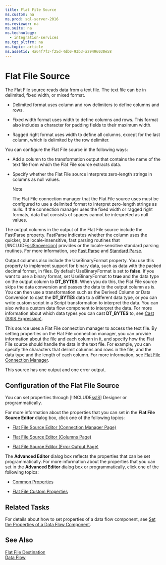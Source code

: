 ```yaml
---
title: Flat File Source
ms.custom: na
ms.prod: sql-server-2016
ms.reviewer: na
ms.suite: na
ms.technology: 
  - integration-services
ms.tgt_pltfrm: na
ms.topic: article
ms.assetid: 4a64f7f3-f25d-4db0-93b3-a29496030e58
---
```

# Flat File Source
  The Flat File source reads data from a text file. The text file can be in delimited, fixed width, or mixed format.  
  
-   Delimited format uses column and row delimiters to define columns and rows.  
  
-   Fixed width format uses width to define columns and rows. This format also includes a character for padding fields to their maximum width.  
  
-   Ragged right format uses width to define all columns, except for the last column, which is delimited by the row delimiter.  
  
 You can configure the Flat File source in the following ways:  
  
-   Add a column to the transformation output that contains the name of the text file from which the Flat File source extracts data.  
  
-   Specify whether the Flat File source interprets zero\-length strings in columns as null values.  
  
    > [!NOTE]  
    >  The Flat File connection manager that the Flat File source uses must be configured to use a delimited format to interpret zero\-length strings as nulls. If the connection manager uses the fixed width or ragged right formats, data that consists of spaces cannot be interpreted as null values.  
  
 The output columns in the output of the Flat File source include the FastParse property. FastParse indicates whether the column uses the quicker, but locale\-insensitive, fast parsing routines that [!INCLUDE[ssISnoversion](../../Token/Other/ssISnoversion_md.md)] provides or the locale\-sensitive standard parsing routines. For more information, see [Fast Parse](../../Topics/TopicNameNotContainA/Fast-Parse.md) and [Standard Parse](../../Topics/TopicNameNotContainA/Standard-Parse.md).  
  
 Output columns also include the UseBinaryFormat property. You use this property to implement support for binary data, such as data with the packed decimal format, in files. By default UseBinaryFormat is set to **false**. If you want to use a binary format, set UseBinaryFormat to **true** and the data type on the output column to **DT\_BYTES**. When you do this, the Flat File source skips the data conversion and passes the data to the output column as is. You can then use a transformation such as the Derived Column or Data Conversion to cast the **DT\_BYTES** data to a different data type, or you can write custom script in a Script transformation to interpret the data. You can also write a custom data flow component to interpret the data. For more information about which data types you can cast **DT\_BYTES** to, see [Cast &#40;SSIS Expression&#41;](../../Topics/TopicNameNotContainA/Cast--SSIS-Expression-.md).  
  
 This source uses a Flat File connection manager to access the text file. By setting properties on the Flat File connection manager, you can provide information about the file and each column in it, and specify how the Flat File source should handle the data in the text file. For example, you can specify the characters that delimit columns and rows in the file, and the data type and the length of each column. For more information, see [Flat File Connection Manager](../../Topics/TopicNameNotContainA/Flat-File-Connection-Manager.md).  
  
 This source has one output and one error output.  
  
## Configuration of the Flat File Source  
 You can set properties through [!INCLUDE[ssIS](../../Token/Other/ssIS_md.md)] Designer or programmatically.  
  
 For more information about the properties that you can set in the **Flat File Source Editor** dialog box, click one of the following topics:  
  
-   [Flat File Source Editor &#40;Connection Manager Page&#41;](../../Topics/TopicNameNotContainA/Flat-File-Source-Editor--Connection-Manager-Page-.md)  
  
-   [Flat File Source Editor &#40;Columns Page&#41;](../../Topics/TopicNameNotContainA/Flat-File-Source-Editor--Columns-Page-.md)  
  
-   [Flat File Source Editor &#40;Error Output Page&#41;](../../Topics/TopicNameNotContainA/Flat-File-Source-Editor--Error-Output-Page-.md)  
  
 The **Advanced Editor** dialog box reflects the properties that can be set programmatically. For more information about the properties that you can set in the **Advanced Editor** dialog box or programmatically, click one of the following topics:  
  
-   [Common Properties](../../Topics/TopicNameNotContainA/Common-Properties.md)  
  
-   [Flat File Custom Properties](../../Topics/TopicNameNotContainA/Flat-File-Custom-Properties.md)  
  
## Related Tasks  
 For details about how to set properties of a data flow component, see [Set the Properties of a Data Flow Component](../../Topics/TopicNameContainA/Set-the-Properties-of-a-Data-Flow-Component.md).  
  
## See Also  
 [Flat File Destination](../../Topics/TopicNameNotContainA/Flat-File-Destination.md)   
 [Data Flow](../../Topics/TopicNameNotContainA/Data-Flow.md)  
  
  